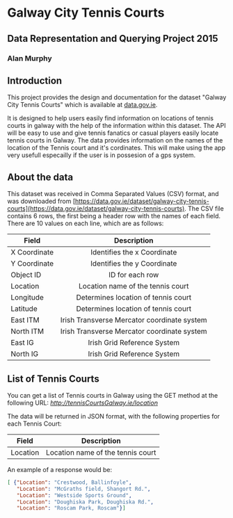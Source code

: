 # Galway City Tennis Courts
## Data Representation and Querying Project 2015
### Alan Murphy

## Introduction
This project provides the design and documentation for the dataset "Galway City Tennis Courts" which is available at [data.gov.ie](http://data.gov.ie).

It is designed to help users easily find information on locations of tennis courts in galway with the help of the information within this dataset. The API will be easy to use and give tennis fanatics or casual players easily locate tennis courts in Galway. The data provides information on the names of the location of the Tennis court and it's cordinates. This will make using the app very usefull especailly if the user is in possesion of a gps system.

## About the data
This dataset was received in Comma Separated Values (CSV) format, and was downloaded from [https://data.gov.ie/dataset/galway-city-tennis-courts](https://data.gov.ie/dataset/galway-city-tennis-courts).
The CSV file contains 6 rows, the first being a header row with the names of each field.
There are 10 values on each line, which are as follows:

| Field         | Description                                                 |
| ------------- |:-----------------------------------------------------------:|
| X Coordinate  | Identifies the x Coordinate                                 |
| Y Coordinate  | Identifies the y Coordinate                                 |
| Object ID     | ID for each row                                             |
| Location      | Location name of the tennis court                           |
| Longitude     | Determines location of tennis court                         |
| Latitude      | Determines location of tennis court                         |
| East ITM      | Irish Transverse Mercator coordinate system                 |
| North ITM     | Irish Transverse Mercator coordinate system                 |
| East IG       | Irish Grid Reference System                                 |
| North IG      | Irish Grid Reference System                                 |

## List of Tennis Courts
You can get a list of Tennis courts in Galway using the GET method at the following URL:
*http://tennisCourtsGalway.ie/location*

The data will be returned in JSON format, with the following properties for each Tennis Court:

| Field         | Description                                                 |
| ------------- |:-----------------------------------------------------------:|
| Location      | Location name of the tennis court                           |
   
An example of a response would be:
```JSON
[ {"Location": "Crestwood, Ballinfoyle", 
   "Location": "McGraths field, Shangort Rd.",
   "Location": "Westside Sports Ground",
   "Location": "Doughiska Park, Doughiska Rd.",
   "Location": "Roscam Park, Roscam"}]
```
